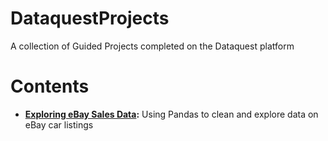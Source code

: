 # DataquestProjects
A collection of Guided Projects completed on the Dataquest platform

# Contents
* **[Exploring eBay Sales Data](https://github.com/evi25/DataquestProjects/tree/main/Guided%20Project:%20Exploring%20eBay%20Sales%20Data):** Using Pandas to clean and explore data on eBay car listings
